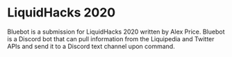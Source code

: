 # LiquidHacks 2020
Bluebot is a submission for LiquidHacks 2020 written by Alex Price.
Bluebot is a Discord bot that can pull information from the Liquipedia and Twitter APIs and send it to a Discord text channel upon command.
